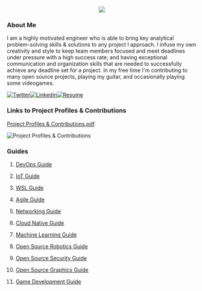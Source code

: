 <h1 align="center">
 <img src="https://user-images.githubusercontent.com/45159366/81243342-6c350f00-8fc4-11ea-9037-9cbe0f7bf3ff.png">
</h1>

### About Me
I am a highly motivated engineer who is able to bring key analytical problem-solving skills & solutions to any project I approach. I infuse my own creativity and style to keep team members focused and meet deadlines under pressure with a high success rate; and having exceptional communication and organization skills that are needed to successfully achieve any deadline set for a project. In my free time I'm contributing to many open source projects, playing my guitar, and occasionally playing some videogames.

[![Twitter](https://user-images.githubusercontent.com/45159366/85327986-bdba3000-b484-11ea-87f0-20be14e54852.png)](https://twitter.com/Miker256)[![Linkedin](https://user-images.githubusercontent.com/45159366/85327989-beeb5d00-b484-11ea-9996-d6042a365e34.png)](https://www.linkedin.com/in/michael-royal-b923b4134/)[![Resume](https://user-images.githubusercontent.com/45159366/85609897-5e3a5c80-b60b-11ea-94d4-751c7385e80a.png)](https://github.com/mikeroyal/mikeroyal.github.io/files/4873674/Michael_R_Resume.pdf)

### Links to Project Profiles & Contributions

[Project Profiles & Contributions.pdf](https://github.com/mikeroyal/mikeroyal.github.io/files/4875593/Links.to.Project.Contributions.pdf)

![Project Profiles & Contributions](https://user-images.githubusercontent.com/45159366/86542054-ed2a5d00-bec6-11ea-875e-9909383fe64c.png)

### Guides

1. [DevOps Guide](https://salsa.debian.org/mikeroyal-guest/devops)

2. [IoT Guide](https://github.com/mikeroyal/IoT-Guide)

3. [WSL Guide](https://github.com/mikeroyal/WSL-Guide)

4. [Agile Guide](https://github.com/mikeroyal/Agile-Guide)

5. [Networking Guide](https://github.com/mikeroyal/Networking-Guide)

6. [Cloud Native Guide](https://github.com/mikeroyal/Cloud-Native-Guide)

7. [Machine Learning Guide](https://gitlab.com/maos20008/intro-to-machine-learning)

8. [Open Source Robotics Guide](https://invent.kde.org/mikeroyal/robotics)

9. [Open Source Security Guide](https://salsa.debian.org/mikeroyal-guest/open-source-security-guide)

10. [Open Source Graphics Guide](https://gitlab.com/maos20008/open-source-3d-modeling-guide)

11. [Game Development Guide](https://github.com/mikeroyal/Game-Development-Guide)

